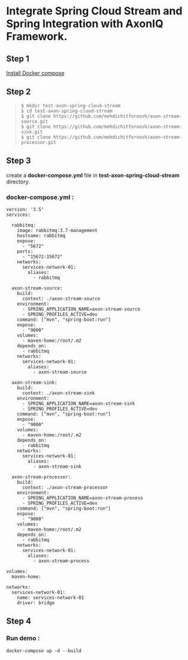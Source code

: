 # Integrate Spring Cloud Stream and Spring Integration with AxonIQ Framework.


## Step 1

[Install Docker compose](https://docs.docker.com/compose/install/)

## Step 2

>`$ mkdir test-axon-spring-cloud-stream` \
>`$ cd test-axon-spring-cloud-stream` \
>`$ git clone https://github.com/mehdichitforoosh/axon-stream-source.git` \
>`$ git clone https://github.com/mehdichitforoosh/axon-stream-sink.git` \
>`$ git clone https://github.com/mehdichitforoosh/axon-stream-processor.git`

## Step 3

create a **docker-compose.yml** file in **test-axon-spring-cloud-stream** directory.

### docker-compose.yml :

```
version: '3.5'
services:

  rabbitmq:
    image: rabbitmq:3.7-management
    hostname: rabbitmq
    expose:
      - "5672"
    ports:
      - "15672:15672"
    networks:
      services-network-01:
        aliases:
          - rabbitmq

  axon-stream-source:
    build:
      context: ./axon-stream-source
    environment:
      - SPRING_APPLICATION_NAME=axon-stream-source
      - SPRING_PROFILES_ACTIVE=dev
    command: ["mvn", "spring-boot:run"]
    expose:
      - "9000"
    volumes:
      - maven-home:/root/.m2
    depends_on:
      - rabbitmq
    networks:
      services-network-01:
        aliases:
          - axon-stream-source

  axon-stream-sink:
    build:
      context: ./axon-stream-sink
    environment:
      - SPRING_APPLICATION_NAME=axon-stream-sink
      - SPRING_PROFILES_ACTIVE=dev
    command: ["mvn", "spring-boot:run"]
    expose:
      - "9000"
    volumes:
      - maven-home:/root/.m2
    depends_on:
      - rabbitmq
    networks:
      services-network-01:
        aliases:
          - axon-stream-sink

  axon-stream-processor:
    build:
      context: ./axon-stream-processor
    environment:
      - SPRING_APPLICATION_NAME=axon-stream-process
      - SPRING_PROFILES_ACTIVE=dev
    command: ["mvn", "spring-boot:run"]
    expose:
      - "9000"
    volumes:
      - maven-home:/root/.m2
    depends_on:
      - rabbitmq
    networks:
      services-network-01:
        aliases:
          - axon-stream-process

volumes:
  maven-home:

networks:
  services-network-01:
    name: services-network-01
    driver: bridge
```
## Step 4

### Run demo :

`docker-compose up -d --build`
